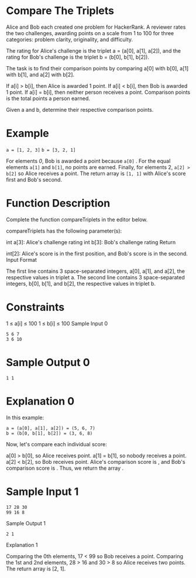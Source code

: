 # Compare The Triplets

Alice and Bob each created one problem for HackerRank. A reviewer rates the two challenges, awarding points on a scale from 1 to 100 for three categories: problem clarity, originality, and difficulty.

The rating for Alice's challenge is the triplet a = (a[0], a[1], a[2]), and the rating for Bob's challenge is the triplet b = (b[0], b[1], b[2]).

The task is to find their comparison points by comparing a[0] with b[0], a[1] with b[1], and a[2] with b[2].

If a[i] > b[i], then Alice is awarded 1 point.
If a[i] < b[i], then Bob is awarded 1 point.
If a[i] = b[i], then neither person receives a point.
Comparison points is the total points a person earned.

Given a and b, determine their respective comparison points.

# Example

`a = [1, 2, 3]`
`b = [3, 2, 1]`

For elements *0*, Bob is awarded a point because `a[0]` .
For the equal elements `a[1]` and `b[1]`, no points are earned.
Finally, for elements 2, `a[2] > b[2]` so Alice receives a point.
The return array is `[1, 1]` with Alice's score first and Bob's second.

# Function Description

Complete the function compareTriplets in the editor below.

compareTriplets has the following parameter(s):

int a[3]: Alice's challenge rating
int b[3]: Bob's challenge rating
Return

int[2]: Alice's score is in the first position, and Bob's score is in the second.
Input Format

The first line contains 3 space-separated integers, a[0], a[1], and a[2], the respective values in triplet a.
The second line contains 3 space-separated integers, b[0], b[1], and b[2], the respective values in triplet b.

# Constraints

1 ≤ a[i] ≤ 100
1 ≤ b[i] ≤ 100
Sample Input 0
```
5 6 7
3 6 10
```

# Sample Output 0
```
1 1
```
# Explanation 0

In this example:
```
a = (a[0], a[1], a[2]) = (5, 6, 7)
b = (b[0, b[1], b[2]) = (3, 6, 8)
```
Now, let's compare each individual score:

a[0] > b[0], so Alice receives  point.
a[1] = b[1], so nobody receives a point.
a[2] < b[2], so Bob receives  point.
Alice's comparison score is , and Bob's comparison score is . Thus, we return the array .

# Sample Input 1
```
17 28 30
99 16 8
```
Sample Output 1
```
2 1
```

Explanation 1

Comparing the 0th elements, 17 < 99 so Bob receives a point.
Comparing the 1st and 2nd elements, 28 > 16 and 30 > 8 so Alice receives two points.
The return array is [2, 1].